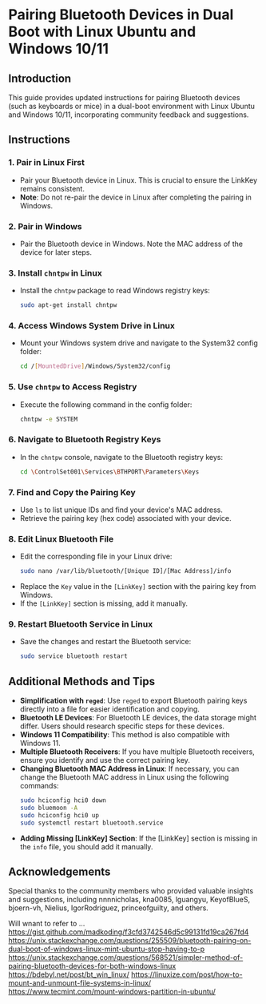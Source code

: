 # Pairing Bluetooth Devices in Dual Boot with Linux Ubuntu and Windows 10/11

## Introduction
This guide provides updated instructions for pairing Bluetooth devices (such as keyboards or mice) in a dual-boot environment with Linux Ubuntu and Windows 10/11, incorporating community feedback and suggestions.

## Instructions

### 1. Pair in Linux First
- Pair your Bluetooth device in Linux. This is crucial to ensure the LinkKey remains consistent.
- **Note**: Do not re-pair the device in Linux after completing the pairing in Windows.

### 2. Pair in Windows
- Pair the Bluetooth device in Windows. Note the MAC address of the device for later steps.

### 3. Install `chntpw` in Linux
- Install the `chntpw` package to read Windows registry keys:
  ```bash
  sudo apt-get install chntpw
  ```

### 4. Access Windows System Drive in Linux
- Mount your Windows system drive and navigate to the System32 config folder:
  ```bash
  cd /[MountedDrive]/Windows/System32/config
  ```

### 5. Use `chntpw` to Access Registry
- Execute the following command in the config folder:
  ```bash
  chntpw -e SYSTEM
  ```

### 6. Navigate to Bluetooth Registry Keys
- In the `chntpw` console, navigate to the Bluetooth registry keys:
  ```bash
  cd \ControlSet001\Services\BTHPORT\Parameters\Keys
  ```

### 7. Find and Copy the Pairing Key
- Use `ls` to list unique IDs and find your device's MAC address.
- Retrieve the pairing key (hex code) associated with your device.

### 8. Edit Linux Bluetooth File
- Edit the corresponding file in your Linux drive:
  ```bash
  sudo nano /var/lib/bluetooth/[Unique ID]/[Mac Address]/info
  ```
- Replace the `Key` value in the `[LinkKey]` section with the pairing key from Windows.
- If the `[LinkKey]` section is missing, add it manually.

### 9. Restart Bluetooth Service in Linux
- Save the changes and restart the Bluetooth service:
  ```bash
  sudo service bluetooth restart
  ```

## Additional Methods and Tips

- **Simplification with `reged`**: Use `reged` to export Bluetooth pairing keys directly into a file for easier identification and copying.
- **Bluetooth LE Devices**: For Bluetooth LE devices, the data storage might differ. Users should research specific steps for these devices.
- **Windows 11 Compatibility**: This method is also compatible with Windows 11.
- **Multiple Bluetooth Receivers**: If you have multiple Bluetooth receivers, ensure you identify and use the correct pairing key.
- **Changing Bluetooth MAC Address in Linux**: If necessary, you can change the Bluetooth MAC address in Linux using the following commands:
  ```bash
  sudo hciconfig hci0 down
  sudo bluemoon -A
  sudo hciconfig hci0 up
  sudo systemctl restart bluetooth.service
  ```
- **Adding Missing [LinkKey] Section**: If the [LinkKey] section is missing in the `info` file, you should add it manually.

## Acknowledgements
Special thanks to the community members who provided valuable insights and suggestions, including nnnnicholas, kna0085, lguangyu, KeyofBlueS, bjoern-vh, Nielius, IgorRodriguez, princeofguilty, and others.

Will wnant to refer to ...
https://gist.github.com/madkoding/f3cfd3742546d5c99131fd19ca267fd4
https://unix.stackexchange.com/questions/255509/bluetooth-pairing-on-dual-boot-of-windows-linux-mint-ubuntu-stop-having-to-p
https://unix.stackexchange.com/questions/568521/simpler-method-of-pairing-bluetooth-devices-for-both-windows-linux
https://bdebyl.net/post/bt_win_linux/
https://linuxize.com/post/how-to-mount-and-unmount-file-systems-in-linux/
https://www.tecmint.com/mount-windows-partition-in-ubuntu/
